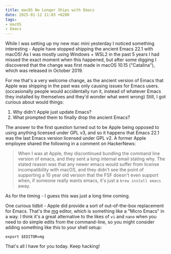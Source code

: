 ```yaml
---
title: macOS No Longer Ships with Emacs
date: 2025-01-12 11:03 +0200
tags:
- macOS
- Emacs
---
```


While I was setting up my new mac mini yesterday I noticed something
interesting - Apple have stopped shipping the ancient Emacs 22.1 with macOS! As
I was mostly using Windows + WSL2 in the past 5 years I had missed the exact
moment when this happened, but after some digging I discovered that the change
was first made in macOS 10.15 ("Catalina"), which was released in October 2019.

For me that's a very welcome change, as the ancient version of Emacs that Apple
was shipping in the past was only causing issues for Emacs users. (occasionally
people would accidentally run it, instead of whatever Emacs they installed by
themselves and they'd wonder what went wrong)
Still, I got curious about would things:

1. Why didn't Apple just update Emacs?
2. What prompted them to finally drop the ancient Emacs?

The answer to the first question turned out to be Apple being opposed to using
anything licensed under GPL v3, and so it happens that Emacs 22.1 was the last
Emacs version licensed under GPL v2. A former Apple employee shared the
following in a comment on HackerNews:

> When I was at Apple, they discontinued bundling the command line version of
> emacs, and they sent a long internal email stating why. The stated reason was
> that any newer emacs would suffer from license incompatibility with macOS, and
> they didn't see the point of supporting a 10 year old version that the FSF
> doesn't even support when, if someone really wants emacs, it's just a `brew
> install emacs` away.

As for the timing - I guess this was just a long time coming.

One curious tidbit - Apple did provide a sort of out-of-the-box replacement for
Emacs.  That's the [mg](https://github.com/troglobit/mg) editor, which is
something like a "Micro Emacs" in a way.  I think it's a great alternative to
the likes of `vi` and `nano` when you need to do simple edits from the
command-line, so you might consider adding something like this to your shell setup:

```shell
export $EDITOR=mg
```

That's all I have for you today. Keep hacking!

